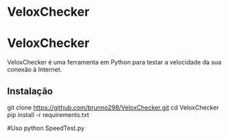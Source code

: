 # VeloxChecker
# VeloxChecker

VeloxChecker é uma ferramenta em Python para testar a velocidade da sua conexão à Internet.

## Instalação


git clone https://github.com/brunno298/VeloxChecker.git
cd VeloxChecker
pip install -r requirements.txt

#Uso
python SpeedTest.py
